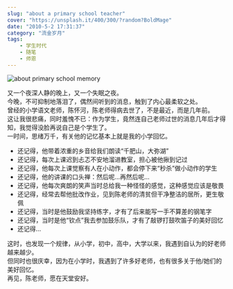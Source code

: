 ```yaml
---
slug: "about a primary school teacher"
cover: "https://unsplash.it/400/300/?random?BoldMage"
date: "2010-5-2 17:31:37"
category: "流金岁月"
tags:
    - 学生时代
    - 随笔
    - 师恩
---
```

![about primary school memory](https://zerosoul.github.io/2010/05/02/about-a-primary-school-teacher/school_memory.jpg)

又一个夜深人静的晚上，又一个失眠之夜。  
今晚，不可抑制地落泪了，偶然间听到的消息，触到了内心最柔软之处。  
曾经的小学语文老师，陈怀河，陈老师得病去世了，不是最近，而是几年前。  
这让我很悲痛，同时羞愧不已：作为学生，竟然连自己老师过世的消息几年后才得知，我觉得没脸再说自己是个学生了。  
一时间，思绪万千，有关他的记忆基本上就是我的小学回忆。

-   还记得，他带着浓重的乡音给我们朗读“千肥山，大弥湖”
-   还记得，每次上课迟到忐忑不安地溜进教室，担心被他揪到记过
-   还记得，他每次上课觉察有人在小动作，都会停下来“秒杀”做小动作的学生
-   还记得，他的讲课的口头禅：然后呢…再然后呢…
-   还记得，他每次爽朗的笑声当时总给我一种怪怪的感觉，这种感觉应该是敬畏
-   还记得，经常去帮他批改作业，见到陈老师的清贫但干净整洁的居所，更生敬佩
-   还记得，当时是他鼓励我坚持练字，才有了后来能写一手不算差的钢笔字
-   还记得，当时是他“钦点”我去参加鼓乐队，才有了敲锣打鼓吹笛子的美好回忆
-   还记得…

这时，也发现一个规律，从小学，初中，高中，大学以来，我遇到自认为的好老师越来越少。  
但同时也很庆幸，因为在小学时，我遇到了许多好老师，也有很多关于他/她们的美好回忆。  
再见，陈老师，愿在天堂安好。